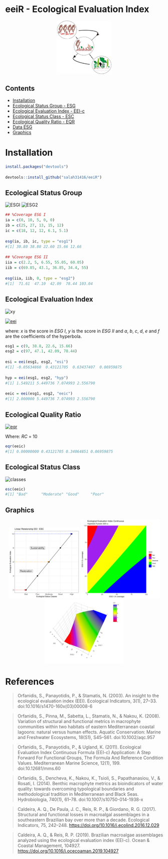 
# eeiR - Ecological Evaluation Index


<p align="center">
<img src="https://github.com/salah31416/eeiR/raw/master/inst/figures/macro.png" 
alt="Classes" width="35%"/>
</p>


## Contents

* [Installation](#installation)
* [Ecological Status Group - ESG](#ecological-status-group)
* [Ecological Evaluation Index - EEI-c](#ecological-evaluation-index)
* [Ecological Status Class - ESC](#ecological-status-class)
* [Ecological Quality Ratio - EQR](#ecological-quality-ratio)
* [Data ESG](#data-esg)
* [Graphics](#graphics)


# Installation

```r
install.packages("devtools")

devtools::install_github("salah31416/eeiR")
```

## Ecological Status Group

<img src="https://latex.codecogs.com/svg.latex?\Large&space;ESG%20I%20(\%%20coverage)%20=%20(IA%20\cdot%201)%20+%20(IB%20\cdot%200.8)%20+%20(IC%20\cdot%200.6)" title="ESGI" />

<img src="https://latex.codecogs.com/svg.latex?ESG%20II%20(\%%20coverage)%20=%20(IIA%20\cdot%200.8)%20+%20(IIB%20\cdot%201)%20+%20(IIC%20\cdot%201)" title=ESG2 />


```r
## %Coverage ESG I
ia = c(0, 10, 5, 0, 0)
ib = c(25, 27, 13, 15, 12)
ic = c(18, 12, 12, 6.1, 5.1)

esg(ia, ib, ic, type = "esg1")
#[1] 30.80 38.80 22.60 15.66 12.66

## %Coverage ESG II
iia = c(2.2, 5, 6.55, 55.05, 60.05)
iib = c(69.85, 43.1, 36.85, 34.4, 55)

esg(iia, iib, 0, type = "esg2")
#[1]  71.61  47.10  42.09  78.44 103.04
```

## Ecological Evaluation Index

<img src="https://latex.codecogs.com/svg.latex?x%20=%20\frac{ESGI}{100};%20\quad%20y%20=%20\frac{ESGII}{100}" title="xy" />


<a href="https://www.codecogs.com/eqnedit.php?latex=eei&space;=&space;\begin{cases}&space;esi=a&plus;b\cdot&space;x&plus;c\cdot&space;x^2&plus;d\cdot&space;y&plus;e\cdot&space;y^2&plus;f\cdot&space;x\cdot&space;y&space;&&space;\\&space;hyp=2&plus;8\cdot&space;esi&&space;\\&space;eei_c=\begin{cases}&space;hyp&space;&&space;\\&space;2&space;&&space;\text{&space;if&space;}&space;hyp<2\\&space;\end{cases}&&space;\end{cases}" target="_blank"><img src="https://latex.codecogs.com/gif.latex?eei&space;=&space;\begin{cases}&space;esi=a&plus;b\cdot&space;x&plus;c\cdot&space;x^2&plus;d\cdot&space;y&plus;e\cdot&space;y^2&plus;f\cdot&space;x\cdot&space;y&space;&&space;\\&space;hyp=2&plus;8\cdot&space;esi&&space;\\&space;eei_c=\begin{cases}&space;hyp&space;&&space;\\&space;2&space;&&space;\text{&space;if&space;}&space;hyp<2\\&space;\end{cases}&&space;\end{cases}" title="eei" /></a>

where: *x* is the score in *ESG I*, *y* is the score in *ESG II*
and *a*, *b*, *c*, *d*, *e* and *f* are the coefficients of the hyperbola.

```r
esg1 = c(9, 38.8, 22.6, 15.66)
esg2 = c(97, 47.1, 42.09, 78.44)

esi = eei(esg1, esg2, "esi")
#[1] -0.05634860  0.43121705  0.63437407  0.06959875

hyp = eei(esg1, esg2, "hyp")
#[1] 1.549211 5.449736 7.074993 2.556790

eeic = eei(esg1, esg2, "eeic")
#[1] 2.000000 5.449736 7.074993 2.556790
```

## Ecological Quality Ratio

<a href="https://www.codecogs.com/eqnedit.php?latex=eqr=\begin{cases}&space;1.25\cdot&space;(eei_c/RC)&space;&&space;\text{&space;if&space;}&space;eei_c\leq10&space;\\&space;1&space;&&space;\text{&space;if&space;}&space;eei_c>10&space;\\&space;0&space;&&space;\text{&space;if&space;}&space;eei_c<0&space;\end{cases}" target="_blank"><img src="https://latex.codecogs.com/gif.latex?eqr=\begin{cases}&space;1.25\cdot&space;(eei/RC)&space;&&space;\text{&space;if&space;}&space;eei\leq10&space;\\&space;1&space;&&space;\text{&space;if&space;}&space;eei>10&space;\\&space;0&space;&&space;\text{&space;if&space;}&space;eei<0&space;\end{cases}" title="eqr" /></a>

Where: *RC* = 10

```r
eqr(eeic)
#[1] 0.00000000 0.43121705 0.34064851 0.06959875
```

## Ecological Status Class

<img src="https://latex.codecogs.com/svg.latex?ESC%20=\begin{cases}Bad%20%20&%20\text{if%20}%20eei%20\leq%202%20\\Poor%20&%20\text{if%20}%202%20%3C%20eei%20\leq%204%20\\Moderate%20&%20\text{if%20}%204%20%3C%20eei%20\leq%206%20\\Good%20&%20\text{if%20}%206%20%3C%20eei%20\leq%208%20\\High%20&%20\text{if%20}%20eei%20%3E%208\end{cases}" title="classes" />

```r
esc(eeic)
#[1] "Bad"      "Moderate" "Good"     "Poor" 
```


## Graphics

<p align="center">
<img src="https://github.com/salah31416/eeiR/raw/master/inst/figures/classes.png" alt="Classes" width="45%"/>
<img src="https://github.com/salah31416/eeiR/raw/master/inst/figures/hyp.png" alt="Hyperbole" width="50%"/>
<img src="https://github.com/salah31416/eeiR/raw/master/inst/figures/k2.png" alt="Hyperbole 3D" width="50%"/>
</p>

# References

> Orfanidis, S., Panayotidis, P., & Stamatis, N. (2003). An insight to the ecological evaluation index (EEI). Ecological Indicators, 3(1), 27–33. doi:10.1016/s1470-160x(03)00008-6

> Orfanidis, S., Pinna, M., Sabetta, L., Stamatis, N., & Nakou, K. (2008). Variation of structural and functional metrics in macrophyte communities within two habitats of eastern Mediterranean coastal lagoons: natural versus human effects. Aquatic Conservation: Marine and Freshwater Ecosystems, 18(S1), S45–S61. doi:10.1002/aqc.957

> Orfanidis, S., Panayotidis, P., & Ugland, K. (2011). Ecological Evaluation Index Continuous Formula (EEI-c) Application: A Step Forward For Functional Groups, The Formula And Reference Condition Values. Mediterranean Marine Science, 12(1), 199. doi:10.12681/mms.60

> Orfanidis, S., Dencheva, K., Nakou, K., Tsioli, S., Papathanasiou, V., & Rosati, I. (2014). Benthic macrophyte metrics as bioindicators of water quality: towards overcoming typological boundaries and methodological tradition in Mediterranean and Black Seas. Hydrobiologia, 740(1), 61–78. doi:10.1007/s10750-014-1938-x

> Caldeira, A. Q., De Paula, J. C., Reis, R. P., & Giordano, R. G. (2017). Structural and functional losses in macroalgal assemblages in a southeastern Brazilian bay over more than a decade. Ecological Indicators, 75, 242–248. https://doi.org/10.1016/j.ecolind.2016.12.029

> Caldeira, A. Q., & Reis, R. P. (2019). Brazilian macroalgae assemblages analyzed using the ecological evaluation index (EEI-c). Ocean & Coastal Management, 104927. https://doi.org/10.1016/j.ocecoaman.2019.104927
 
